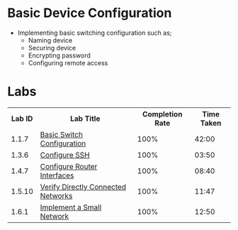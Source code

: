 # Basic Device Configuration
- Implementing basic switching configuration such as;
  - Naming device
  - Securing device
  - Encrypting password
  - Configuring remote access 

# Labs
<table>
  <tr>
    <th>Lab ID</td>
    <th>Lab Title</td>
    <th>Completion Rate</td>
    <th>Time Taken</td>
  </tr>
  <tr>
    <td>1.1.7</td>
    <td><a href="https://github.com/c1oud05/Basic-Device-Configuration/tree/main/Lab-1.1.7">Basic Switch Configuration</a></td>
    <td>100%</td>
    <td>42:00</td>
  </tr>
  <tr>
    <td>1.3.6</td>
    <td><a href="https://github.com/c1oud05/Basic-Device-Configuration/tree/main/Lab-1.3.6">Configure SSH</a></td>
    <td>100%</td>
    <td>03:50</td>
  </tr>
  <tr>
    <td>1.4.7</td>
    <td><a href="https://github.com/c1oud05/Basic-Device-Configuration/tree/main/Lab-1.4.7">Configure Router Interfaces</a></td>
    <td>100%</td>
    <td>08:40</td>
  </tr>
  <tr>
    <td>1.5.10</td>
    <td><a href="https://github.com/c1oud05/Basic-Device-Configuration/tree/main/Lab-1.5.10">Verify Directly Connected Networks</a></td>
    <td>100%</td>
    <td>11:47</td>
  </tr>
  <tr>
    <td>1.6.1</td>
    <td><a href="https://github.com/c1oud05/Basic-Device-Configuration/tree/main/Lab-1.6.1">Implement a Small Network</a></td>
    <td>100%</td>
    <td>12:50</td>
  </tr>
</table>
